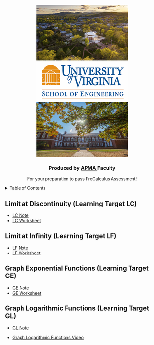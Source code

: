 
<!-- PROJECT LOGO -->
<br />
<div align="center">
  <a href="https://github.com/MeiqinatUVA/Precalculus">
    <img src="images/logo2.jpeg" alt="Logo" width="300" height="180">
      <img src="images/logo.png" alt="Logo1" width="300" height="130">
      <img src="images/logo1.jpeg" alt="Logo2" width="300" height="180">
  </a>

  <h3 align="center">Produced by <a href="https://engineering.virginia.edu/offices-programs/applied-mathematics">APMA </a> Faculty</h3>

  <p align="center">
    For your preparation to pass PreCalculus Assessment!
    
  </p>
</div>



<!-- TABLE OF CONTENTS -->
<details>
  <summary>Table of Contents</summary>
  <ol>
    <li>
      <a href="#Limit at Discontinuity (Learning Target LC)">Graph Logarithmic Functions (GL)</a>
    </li>
 <li><a href="#Limit at Infinity (Learning Target LF)">Limit at Infinity (LF)</a></li>
 <li><a href="#Graph Logarithmic Functions (Learning Target GL)">Graph Logarithmic Functions (GL)</a></li>
 <li><a href="#Graph Exponential Functions (Learning Target GE)">Graph Exponential Functions (GE)</a></li>        
  </ol>
</details>


## Limit at Discontinuity (Learning Target LC)
* <a href="https://MeiqinatUVA.github.io/Notes/PreCalculus_Limit at Discontinuity_Slides.pdf">LC Note</a>
* <a href="https://MeiqinatUVA.github.io/PreCal Worksheets/Worksheet_limit at discontinuity.pdf">LC Worksheet</a>


## Limit at Infinity (Learning Target LF)
* <a href="https://MeiqinatUVA.github.io/Notes/PreCalculus_Limit-at-Infinity_Slides.pdf">LF Note</a>
* <a href="https://MeiqinatUVA.github.io/PreCal Worksheets/Worksheet_limit at infinity.pdf">LF Worksheet</a>

## Graph Exponential Functions (Learning Target GE)
* <a href="https://MeiqinatUVA.github.io/Notes/PreCalculus_Graph-Exponential-Functions_Slides.pdf">GE Note</a>
* <a href="https://MeiqinatUVA.github.io/PreCal Worksheets/Worksheet_Graphs of exponential functions.pdf">GE Worksheet</a>


## Graph Logarithmic Functions (Learning Target GL)
* <a href="https://MeiqinatUVA.github.io/Notes/PreCalculus_Logarithmic-Functions_Slides.pdf">GL Note</a>

* [Graph Logarithmic Functions Video](https://uva.hosted.panopto.com/Panopto/Pages/Viewer.aspx?id=4f00887b-3e70-4ea6-be84-afef011050fe)



